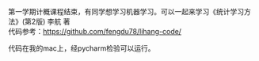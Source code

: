 第一学期计概课程结束，有同学想学习机器学习。可以一起来学习《统计学习方法》(第2版) 李航 著  
代码参考：https://github.com/fengdu78/lihang-code/

代码在我的mac上，经pycharm检验可以运行。
